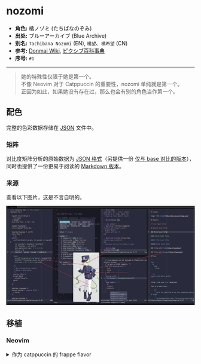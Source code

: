 # nozomi

- **角色:** 橘ノゾミ (たちばなのぞみ)
- **出处:** ブルーアーカイブ (Blue Archive)
- **别名:** `Tachibana Nozomi` (EN), `橘望`、`橘希望` (CN)
- **参考:** [Donmai Wiki](<https://donmai.moe/wiki_pages/nozomi_(blue_archive)>), [ピクシブ百科事典](https://dic.pixiv.net/a/%E6%A9%98%E3%83%8E%E3%82%BE%E3%83%9F)
- **序号:** `#1`

---

> 她的特殊性仅限于她是第一个。\
> 不像 Neovim 对于 Catppuccin 的重要性，nozomi 单纯就是第一个。\
> 正因为如此，如果她没有存在过，那么也会有别的角色当作第一个。

## 配色

完整的色彩数据存储在 [JSON](./palette.json) 文件中。

### 矩阵

对比度矩阵分析的原始数据为 [JSON 格式](./contrast-matrix.json)（另提供一份 [仅与 base 对比的版本](./contrast-base.json)），同时也提供了一份更易于阅读的 [Markdown 版本](./contrast-report.md)。

### 来源

查看以下图片，这是不言自明的。

![sample](./assets/sample.png)

## 移植

### Neovim

<details>
  <summary>作为 catppuccin 的 frappe flavor</summary>

```lua
require("catppuccin").setup {
    color_overrides = {
        latte = {
        rosewater= "#F5E0DC",
        flamingo = "#F2CDCD",
        pink     = "#F5C2E7",
        mauve    = "#CBA6F7",
        red      = "#F38BA8",
        maroon   = "#EBA0AC",
        peach    = "#FAB387",
        yellow   = "#F9E2AF",
        green    = "#A6E3A1",
        teal     = "#94E2D5",
        sky      = "#89DCEB",
        sapphire = "#74C7EC",
        blue     = "#89B4FA",
        lavender = "#B4BEFE",
        text     = "#F4F9E3",
        subtext0 = "#CCD2BD",
        subtext1 = "#E0E6D0",
        base     = "#292A3C",
        mantle   = "#303143",
        crust    = "#38394C",
        surface0 = "#47495C",
        surface1 = "#58596D",
        surface2 = "#686A7F",
        overlay0 = "#7A7B91",
        overlay1 = "#8C8DA3",
        overlay2 = "#9EA0B6",
        },
    }
}
```

</details>
